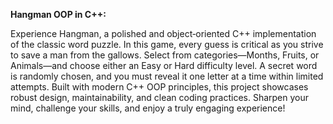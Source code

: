 **Hangman OOP in C++:**

Experience Hangman, a polished and object‐oriented C++ implementation of the classic word puzzle. In this game, every guess is critical as you strive to save a man from the gallows. Select from categories—Months, Fruits, or Animals—and choose either an Easy or Hard difficulty level. A secret word is randomly chosen, and you must reveal it one letter at a time within limited attempts. Built with modern C++ OOP principles, this project showcases robust design, maintainability, and clean coding practices. Sharpen your mind, challenge your skills, and enjoy a truly engaging experience!
